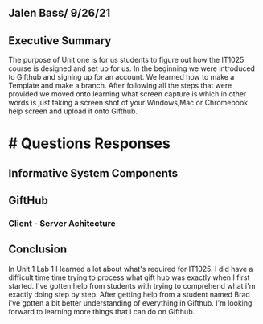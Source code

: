 ## Jalen Bass/ 9/26/21

## Executive Summary
The purpose of Unit one is for us students to figure out how the IT1025 course is designed and set up for us. In the beginning we were introduced to Gifthub and signing up for an account. We learned how to make a Template and make a branch. After following all the steps that were provided we moved onto learning what screen capture is which in other words is just taking a screen shot of your Windows,Mac or Chromebook help screen and upload it onto Gifthub.  

# # Questions Responses


## Informative System Components 

## GiftHub 
### Client - Server Achitecture 



## Conclusion
In Unit 1 Lab 1 I learned a lot about what's required for IT1025. I did have a difficult time time trying to process what gift hub was exactly when I first started. I've gotten help from students with trying to comprehend what i'm exactly doing step by step. After getting help from a student named Brad i've gptten a bit better understanding of everything in Gifthub. I'm looking forward to learning more things that i can do on Gifthub.
